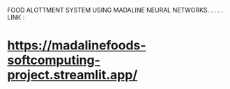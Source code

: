 FOOD ALOTTMENT SYSTEM USING MADALINE NEURAL NETWORKS.
.
.
.
.
LINK : <h1>https://madalinefoods-softcomputing-project.streamlit.app/</h1>
